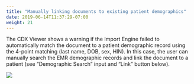 ```yaml
---
title: "Manually linking documents to existing patient demographics"
date: 2019-06-14T11:37:29-07:00
weight: 21
---
```


The CDX Viewer shows a warning if the Import Engine failed to automatically match the document to a patient demographic record using the 4-point matching (last name, DOB, sex, HIN).
In this case, the user can manually search the EMR demographic records and link the document to a patient (see “Demographic Search” input and “Link” button below).


![](https://paper-attachments.dropbox.com/s_D8F55B926E14BC491F2DAD18D930CB06AD57C72BB921C2ECDB6B0AA89F2D0027_1558127547508_image.png)
